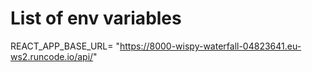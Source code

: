 # List of env variables

REACT_APP_BASE_URL= "https://8000-wispy-waterfall-04823641.eu-ws2.runcode.io/api/"